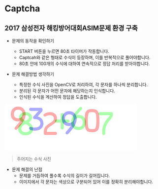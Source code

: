 # Captcha
## 2017 삼성전자 해킹방어대회ASIM문제 환경 구축

* 문제의 동작을 확인하기
    * START 버튼을 누르면 80초 타이머가 작동합니다.
    * Captcah와 같은 형태로 수식이 등장하며, 이를 반복적으로 풀어야합니다.
    * 80초 안에 100개의 수식에 대하여 연속적으로 정답 처리를 받아야합니다.
    
* 문제 해결방법 생각하기
    * 특정한 수식 사진을 OpenCV로 처리하여, 각 문자를 하나씩 분리합니다.
    * 분리된 각 문자가 어떤 문자에 해당하는지 인식합니다.
    * 인식된 수식을 계산하여 정답을 도출합니다.
    
![img.png](img.png)
> 주어지는 수식 사진

* 문제 해결의 난점
  * 문제를 거듭하여 풀수록 수식의 길이가 길어집니다.
  * 이미지에서 각 문자는 색상으로 구분되어 있어 이를 정확히 분리해야합니다.
